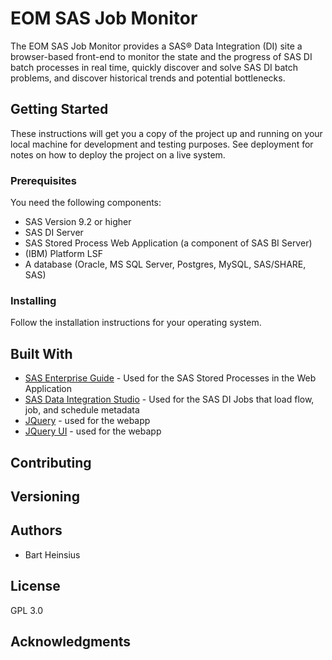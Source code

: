 # EOM SAS Job Monitor

The EOM SAS Job Monitor provides a SAS® Data Integration (DI) site a browser-based front-end to monitor the
state and the progress of SAS DI batch processes in real time, quickly discover and solve SAS DI batch problems,
and discover historical trends and potential bottlenecks.


## Getting Started

These instructions will get you a copy of the project up and running on your local machine for development and testing purposes. See deployment for notes on how to deploy the project on a live system.

### Prerequisites

You need the following components:

- SAS Version 9.2 or higher
- SAS DI Server
- SAS Stored Process Web Application (a component of SAS BI Server)
- (IBM) Platform LSF
- A database (Oracle, MS SQL Server, Postgres, MySQL, SAS/SHARE, SAS)


### Installing

Follow the installation instructions for your operating system.

## Built With

* [SAS Enterprise Guide](http://support.sas.com/software/products/enterprise-guide/index.html) - Used for the SAS Stored Processes in the Web Application
* [SAS Data Integration Studio](http://support.sas.com/software/products/etls/index.html) - Used for the SAS DI Jobs that load flow, job, and schedule metadata
* [JQuery](https://jquery.com/) - used for the webapp
* [JQuery UI](http://jqueryui.com/) - used for the webapp

## Contributing


## Versioning


## Authors

* Bart Heinsius


## License

GPL 3.0



## Acknowledgments


